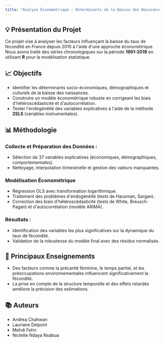 ```yaml
---
title: "Analyse Économétrique : Déterminants de la Baisse des Naissances en France (1991-2019)"
---
```


## 💡 Présentation du Projet

Ce projet vise à analyser les facteurs influençant la baisse du taux de fécondité en France depuis 2010 à l'aide d'une approche économétrique. Nous avons traité des séries chronologiques sur la période **1991-2019** en utilisant **R** pour la modélisation statistique.

## 📈 Objectifs

- Identifier les déterminants socio-économiques, démographiques et culturels de la baisse des naissances.
- Construire un modèle économétrique robuste en corrigeant les biais d'hétéroscédasticité et d'autocorrélation.
- Tester l'endogénéité des variables explicatives à l'aide de la méthode **2SLS** (variables instrumentales).

## 📊 Méthodologie

### Collecte et Préparation des Données :

- Sélection de 37 variables explicatives (économiques, démographiques, comportementales).
- Nettoyage, interpolation trimestrielle et gestion des valeurs manquantes.

### Modélisation Économétrique

- Régression OLS avec transformation logarithmique.
- Traitement des problèmes d'endogénéité (tests de Hausman, Sargan).
- Correction des biais d'hétéroscédasticité (tests de White, Breusch-Pagan) et d'autocorrélation (modèle ARIMA).

### Résultats :

- Identification des variables les plus significatives sur la dynamique du taux de fécondité.
- Validation de la robustesse du modèle final avec des résidus normalisés.

## 📌 Principaux Enseignements

- Des facteurs comme la précarité féminine, le temps partiel, et les préoccupations environnementales influencent significativement la fécondité.
- La prise en compte de la structure temporelle et des effets retardés améliore la précision des estimations.

## 📚 Auteurs

- Andrea Chahwan
- Lauriane Delpont
- Mehdi Fehri
- Niclette Ndaya Nsabua
